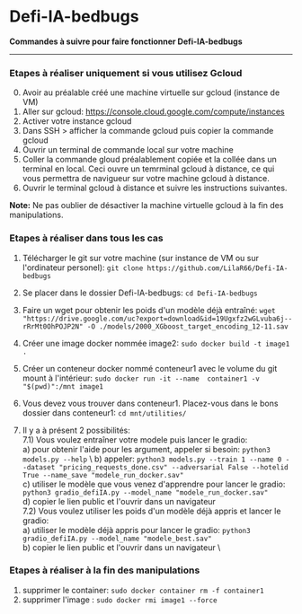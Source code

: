 # Defi-IA-bedbugs
__Commandes à suivre pour faire fonctionner Defi-IA-bedbugs__
***

### Etapes à réaliser uniquement si vous utilisez Gcloud 
0) Avoir au préalable créé une machine virtuelle sur gcloud (instance de VM)
1) Aller sur gcloud: https://console.cloud.google.com/compute/instances
2) Activer votre instance gcloud
3) Dans SSH > afficher la commande gcloud puis copier la commande gcloud
4) Ouvrir un terminal de commande local sur votre machine
5) Coller la commande gloud préalablement copiée et la collée dans un terminal en local.
   Ceci ouvre un temrminal gcloud à distance, ce qui vous permettra de navigueur sur votre machine gcloud à distance.
6) Ouvrir le terminal gcloud à distance et suivre les instructions suivantes.

**Note:** Ne pas oublier de désactiver la machine virtuelle gcloud à la fin des manipulations.

 ### Etapes à réaliser dans tous les cas
 
1) Télécharger le git sur votre machine (sur instance de VM ou sur l'ordinateur personel): `git clone https://github.com/LilaR66/Defi-IA-bedbugs`
2) Se placer dans le dossier Defi-IA-bedbugs: `cd Defi-IA-bedbugs`
3) Faire un wget pour obtenir les poids d'un modèle déjà entraîné: 
   `wget "https://drive.google.com/uc?export=download&id=19Ugxfz2wGLvuba6j--rRrMt0OhPOJP2N" -O ./models/2000_XGboost_target_encoding_12-11.sav` 
4) Créer une image docker nommée image2: `sudo docker build -t image1 .`
5) Créer un conteneur  docker nommé conteneur1 avec le volume du git mount à l'intérieur: `sudo docker run -it --name  container1 -v "$(pwd)":/mnt image1`
6) Vous devez vous trouver dans conteneur1. Placez-vous dans le bons dossier dans conteneur1: `cd mnt/utilities/`

7) Il y a à présent 2 possibilités: \
    7.1) Vous voulez entraîner votre modele puis lancer le gradio: \
        a) pour obtenir l'aide pour les argument, appeler si besoin: `python3 models.py --help` \ 
        b) appeler: `python3 models.py --train 1 --name 0 --dataset "pricing_requests_done.csv" --adversarial False --hotelid True --name_save "modele_run_docker.sav"` \
        c) utiliser le modèle que vous venez d'apprendre pour lancer le gradio: `python3 gradio_defiIA.py --model_name "modele_run_docker.sav"` \
        d) copier le lien public et l'ouvrir dans un navigateur  \
    7.2) Vous voulez utiliser les poids d'un modèle déjà appris et lancer le gradio: \
        a) utiliser le modèle déjà appris pour lancer le gradio: `python3 gradio_defiIA.py --model_name "modele_best.sav"` \
        b) copier le lien public et l'ouvrir dans un navigateur \


 ### Etapes à réaliser à la fin des manipulations
1) supprimer le container: `sudo docker container rm -f container1` 
2) supprimer l'image : `sudo docker rmi image1 --force`
